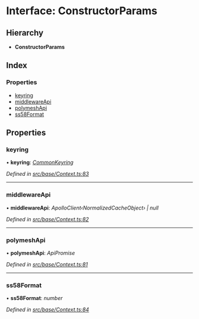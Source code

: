 # Interface: ConstructorParams

## Hierarchy

* **ConstructorParams**

## Index

### Properties

* [keyring](constructorparams.md#keyring)
* [middlewareApi](constructorparams.md#middlewareapi)
* [polymeshApi](constructorparams.md#polymeshapi)
* [ss58Format](constructorparams.md#ss58format)

## Properties

###  keyring

• **keyring**: *[CommonKeyring](../globals.md#commonkeyring)*

*Defined in [src/base/Context.ts:83](https://github.com/PolymathNetwork/polymesh-sdk/blob/2a4e4111/src/base/Context.ts#L83)*

___

###  middlewareApi

• **middlewareApi**: *ApolloClient‹NormalizedCacheObject› | null*

*Defined in [src/base/Context.ts:82](https://github.com/PolymathNetwork/polymesh-sdk/blob/2a4e4111/src/base/Context.ts#L82)*

___

###  polymeshApi

• **polymeshApi**: *ApiPromise*

*Defined in [src/base/Context.ts:81](https://github.com/PolymathNetwork/polymesh-sdk/blob/2a4e4111/src/base/Context.ts#L81)*

___

###  ss58Format

• **ss58Format**: *number*

*Defined in [src/base/Context.ts:84](https://github.com/PolymathNetwork/polymesh-sdk/blob/2a4e4111/src/base/Context.ts#L84)*
